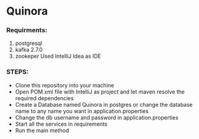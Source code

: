 # Quinora
### Requirments:
1. postgresql
2. kafka 2.7.0
3. zookeper
Used IntelliJ Idea as IDE
### STEPS:
* Clone this repository into your machine
* Open POM.xml file with IntelliJ as project and let maven resolve the required dependencies
* Create a Database named Quinora in postgres or change the database name to any name you want in application.properties
* Change the db username and password in application.properties
* Start all the services in requirements
* Run the main method
